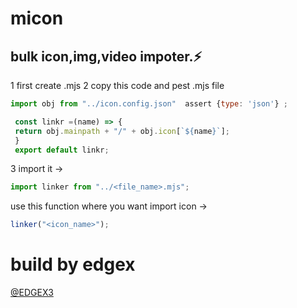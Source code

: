# micon

## bulk icon,img,video impoter.⚡

1 first create <filename>.mjs 
2 copy this code and pest .mjs file
   ```js
   import obj from "../icon.config.json"  assert {type: 'json'} ;

    const linkr =(name) => {
    return obj.mainpath + "/" + obj.icon[`${name}`];
    }
    export default linkr;

   ```
   3 import it ->
   ```js
   import linker from "../<file_name>.mjs";
   ```
   use this function where you want import icon ->
   ```js
   linker("<icon_name>");
   ```
   # build by edgex
  [ @EDGEX3](https://github.com/EDGEX3)
